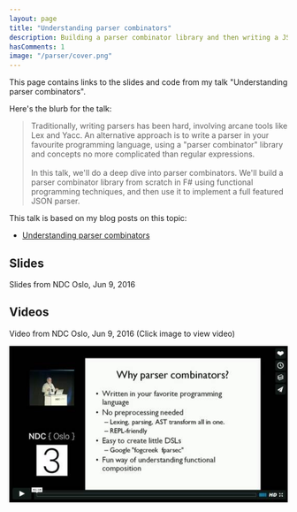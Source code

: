 ```yaml
---
layout: page
title: "Understanding parser combinators"
description: Building a parser combinator library and then writing a JSON parser from scratch
hasComments: 1
image: "/parser/cover.png"
---
```


This page contains links to the slides and code from my talk "Understanding parser combinators". 

Here's the blurb for the talk:


> Traditionally, writing parsers has been hard, involving arcane tools like Lex and Yacc.
> An alternative approach is to write a parser in your favourite programming language, 
> using a "parser combinator" library and concepts no more complicated than regular expressions. 
> <br><br>
> In this talk, we'll do a deep dive into parser combinators.
> We'll build a parser combinator library from scratch in F# using functional programming techniques, 
> and then use it to implement a full featured JSON parser.

This talk is based on my blog posts on this topic:

* [Understanding parser combinators](/series/understanding-parser-combinators.html)

## Slides 

Slides from NDC Oslo, Jun 9, 2016

<script async class="speakerdeck-embed" data-id="427339c11d2e4d5f898216d2fb383d68" data-ratio="1.33333333333333" src="//speakerdeck.com/assets/embed.js"></script>

## Videos

Video from NDC Oslo, Jun 9, 2016 (Click image to view video) 

[![Video from NDC Oslo, Jun 9, 2016](ndcvideo.jpg)](https://vimeo.com/171704565)

